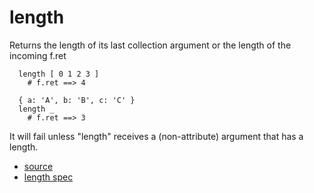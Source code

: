 
# length

Returns the length of its last collection argument or
the length of the incoming f.ret

```
  length [ 0 1 2 3 ]
    # f.ret ==> 4

  { a: 'A', b: 'B', c: 'C' }
  length _
    # f.ret ==> 3
```

It will fail unless "length" receives a (non-attribute) argument
that has a length.


* [source](https://github.com/floraison/flor/tree/master/lib/flor/pcore/length.rb)
* [length spec](https://github.com/floraison/flor/tree/master/spec/pcore/length_spec.rb)

